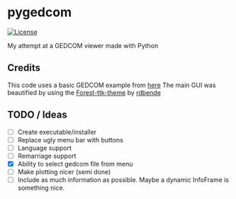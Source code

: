 # pygedcom

[![License](http://img.shields.io/badge/license-MIT-blue.svg)](https://github.com/janwillembuist/pygedcom/blob/main/LICENSE)

My attempt at a GEDCOM viewer made with Python

## Credits

This code uses a basic GEDCOM example from [here](https://www.gedcom.org/samples.html)
The main GUI was beautified by using the [Forest-ttk-theme](https://github.com/rdbende/Forest-ttk-theme) by [rdbende](https://github.com/rdbende)

## TODO / Ideas
- [ ] Create executable/installer
- [ ] Replace ugly menu bar with buttons
- [ ] Language support
- [ ] Remarriage support
- [x] Ability to select gedcom file from menu
- [ ] Make plotting nicer (semi done)
- [ ] Include as much information as possible. Maybe a dynamic InfoFrame is something nice.